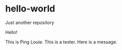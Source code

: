 # hello-world
Just another repository

Hello!

This is Ping Louie. This is a tester. Here is a message.
